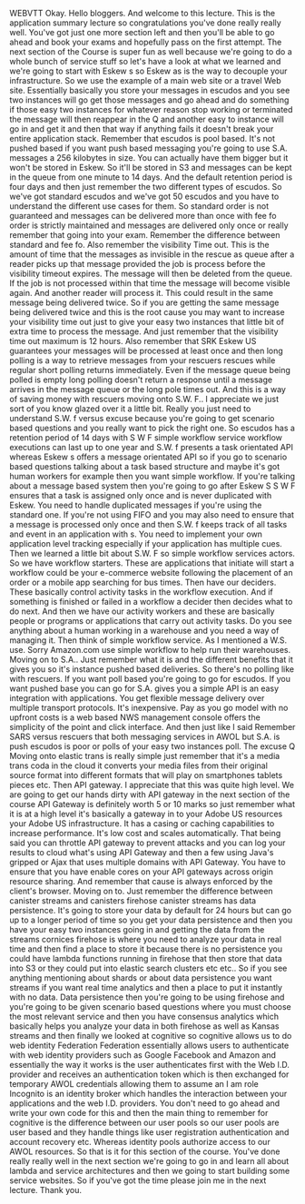  
 WEBVTT 
 Okay. 
 Hello bloggers. 
 And welcome to this lecture. 
 This is the application summary lecture so congratulations you've done really really well. 
 You've got just one more section left and then you'll be able to go ahead and book your exams and hopefully 
 pass on the first attempt. 
 The next section of the Course is super fun as well because we're going to do a whole bunch of service 
 stuff so let's have a look at what we learned and we're going to start with Eskew s so Eskew as is the 
 way to decouple your infrastructure. 
 So we use the example of a main web site or a travel Web site. 
 Essentially basically you store your messages in escudos and you see two instances will go get those 
 messages and go ahead and do something if those easy two instances for whatever reason stop working 
 or terminated the message will then reappear in the Q and another easy to instance will go in and get 
 it and then that way if anything fails it doesn't break your entire application stack. 
 Remember that escudos is pool based. 
 It's not pushed based if you want push based messaging you're going to use S.A. messages a 256 kilobytes 
 in size. 
 You can actually have them bigger but it won't be stored in Eskew. 
 So it'll be stored in S3 and messages can be kept in the queue from one minute to 14 days. 
 And the default retention period is four days and then just remember the two different types of escudos. 
 So we've got standard escudos and we've got 50 escudos and you have to understand the different use 
 cases for them. 
 So standard order is not guaranteed and messages can be delivered more than once with fee fo order is 
 strictly maintained and messages are delivered only once or really remember that going into your exam. 
 Remember the difference between standard and fee fo. 
 Also remember the visibility Time out. 
 This is the amount of time that the messages as invisible in the rescue as queue after a reader picks 
 up that message provided the job is process before the visibility timeout expires. 
 The message will then be deleted from the queue. 
 If the job is not processed within that time the message will become visible again. 
 And another reader will process it. 
 This could result in the same message being delivered twice. 
 So if you are getting the same message being delivered twice and this is the root cause you may want 
 to increase your visibility time out just to give your easy two instances that little bit of extra time 
 to process the message. 
 And just remember that the visibility time out maximum is 12 hours. 
 Also remember that SRK Eskew US guarantees your messages will be processed at least once and then long 
 polling is a way to retrieve messages from your rescuers rescues while regular short polling returns 
 immediately. 
 Even if the message queue being polled is empty long polling doesn't return a response until a message 
 arrives in the message queue or the long pole times out. 
 And this is a way of saving money with rescuers moving onto S.W. F.. 
 I appreciate we just sort of you know glazed over it a little bit. 
 Really you just need to understand S.W. f versus excuse because you're going to get scenario based questions 
 and you really want to pick the right one. 
 So escudos has a retention period of 14 days with S W F simple workflow service workflow executions 
 can last up to one year and S.W. f presents a task orientated API whereas Eskew s offers a message orientated 
 API so if you go to scenario based questions talking about a task based structure and maybe it's got 
 human workers for example then you want simple workflow. 
 If you're talking about a message based system then you're going to go after Eskew S S W F ensures that 
 a task is assigned only once and is never duplicated with Eskew. 
 You need to handle duplicated messages if you're using the standard one. 
 If you're not using FIFO and you may also need to ensure that a message is processed only once and then 
 S.W. f keeps track of all tasks and event in an application with s. 
 You need to implement your own application level tracking especially if your application has multiple 
 cues. 
 Then we learned a little bit about S.W. F so simple workflow services actors. 
 So we have workflow starters. 
 These are applications that initiate will start a workflow could be your e-commerce website following 
 the placement of an order or a mobile app searching for bus times. 
 Then have our deciders. 
 These basically control activity tasks in the workflow execution. 
 And if something is finished or failed in a workflow a decider then decides what to do next. 
 And then we have our activity workers and these are basically people or programs or applications that 
 carry out activity tasks. 
 Do you see anything about a human working in a warehouse and you need a way of managing it. 
 Then think of simple workflow service. 
 As I mentioned a W.S. use. 
 Sorry Amazon.com use simple workflow to help run their warehouses. 
 Moving on to S.A.. 
 Just remember what it is and the different benefits that it gives you so it's instance pushed based 
 deliveries. 
 So there's no polling like with rescuers. 
 If you want poll based you're going to go for escudos. 
 If you want pushed base you can go for S.A. gives you a simple API is an easy integration with applications. 
 You get flexible message delivery over multiple transport protocols. 
 It's inexpensive. 
 Pay as you go model with no upfront costs is a web based NWS management console offers the simplicity 
 of the point and click interface. 
 And then just like I said Remember SARS versus rescuers that both messaging services in AWOL but S.A. 
 is push escudos is poor or polls of your easy two instances poll. 
 The excuse Q Moving onto elastic trans is really simple just remember that it's a media trans coda in 
 the cloud it converts your media files from their original source format into different formats that 
 will play on smartphones tablets pieces etc. Then API gateway. 
 I appreciate that this was quite high level. 
 We are going to get our hands dirty with API gateway in the next section of the course API Gateway is 
 definitely worth 5 or 10 marks so just remember what it is at a high level it's basically a gateway 
 in to your Adobe US resources your Adobe US infrastructure. 
 It has a casing or caching capabilities to increase performance. 
 It's low cost and scales automatically. 
 That being said you can throttle API gateway to prevent attacks and you can log your results to cloud 
 what's using API Gateway and then a few using Java's gripped or Ajax that uses multiple domains with 
 API Gateway. 
 You have to ensure that you have enable cores on your API gateways across origin resource sharing. 
 And remember that cause is always enforced by the client's browser. 
 Moving on to. 
 Just remember the difference between canister streams and canisters firehose canister streams has data 
 persistence. 
 It's going to store your data by default for 24 hours but can go up to a longer period of time so you 
 get your data persistence and then you have your easy two instances going in and getting the data from 
 the streams cornices firehose is where you need to analyze your data in real time and then find a place 
 to store it because there is no persistence you could have lambda functions running in firehose that 
 then store that data into S3 or they could put into elastic search clusters etc etc.. 
 So if you see anything mentioning about shards or about data persistence you want streams if you want 
 real time analytics and then a place to put it instantly with no data. 
 Data persistence then you're going to be using firehose and you're going to be given scenario based 
 questions where you must choose the most relevant service and then you have consensus analytics which 
 basically helps you analyze your data in both firehose as well as Kansas streams and then finally we 
 looked at cognitive so cognitive allows us to do web identity Federation Federation essentially allows 
 users to authenticate with web identity providers such as Google Facebook and Amazon and essentially 
 the way it works is the user authenticates first with the Web I.D. provider and receives an authentication 
 token which is then exchanged for temporary AWOL credentials allowing them to assume an I am role Incognito 
 is an identity broker which handles the interaction between your applications and the web I.D. providers. 
 You don't need to go ahead and write your own code for this and then the main thing to remember for 
 cognitive is the difference between our user pools so our user pools are user based and they handle 
 things like user registration authentication and account recovery etc. Whereas identity pools authorize 
 access to our AWOL resources. 
 So that is it for this section of the course. 
 You've done really really well in the next section we're going to go in and learn all about lambda and 
 service architectures and then we going to start building some service websites. 
 So if you've got the time please join me in the next lecture. 
 Thank you.